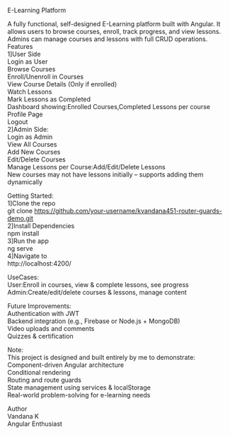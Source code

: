 E-Learning Platform <br>

A fully functional, self-designed E-Learning platform built with Angular. It allows users to browse courses, enroll, track progress, and view lessons. Admins can manage courses and lessons with full CRUD operations. <br>
Features <br>
1]User Side <br>
Login as User <br>
Browse Courses <br>
Enroll/Unenroll in Courses <br>
View Course Details (Only if enrolled) <br>
Watch Lessons <br>
Mark Lessons as Completed <br>
Dashboard showing:Enrolled Courses,Completed Lessons per course <br>
Profile Page <br>
Logout <br>
2]Admin Side:<br>
Login as Admin <br>
View All Courses<br>
Add New Courses<br>
Edit/Delete Courses<br>
Manage Lessons per Course:Add/Edit/Delete Lessons<br>
New courses may not have lessons initially – supports adding them dynamically<br>

 Getting Started: <br>
 1]Clone the repo<br>
 git clone https://github.com/your-username/kvandana451-router-guards-demo.git <br>
 2]Install Dependencies<br>
 npm install <br>
 3]Run the app <br>
 ng serve <br>
 4]Navigate to <br>
 http://localhost:4200/

 UseCases: <br>
 User:Enroll in courses, view & complete lessons, see progress <br>
 Admin:Create/edit/delete courses & lessons, manage content<br>

 Future Improvements:<br>
 Authentication with JWT <br>
 Backend integration (e.g., Firebase or Node.js + MongoDB)<br>
 Video uploads and comments<br>
 Quizzes & certification<br>

  Note:<br>
  This project is designed and built entirely by me to demonstrate:<br>
  Component-driven Angular architecture<br>
  Conditional rendering<br>
  Routing and route guards<br>
  State management using services & localStorage<br>
  Real-world problem-solving for e-learning needs<br>

  Author<br>
  Vandana K<br>
  Angular Enthusiast<br>
  
  
 
 
 
 
 






 

  
  
  


